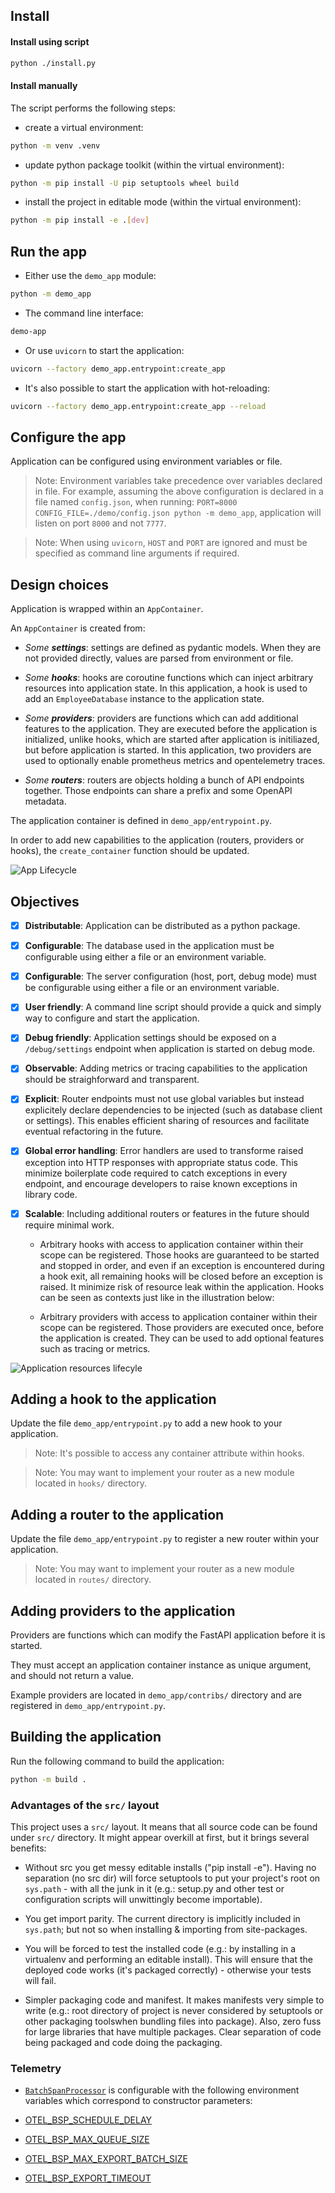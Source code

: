 ## Install

#### Install using script

```bash
python ./install.py
```

#### Install manually

The script performs the following steps:

- create a virtual environment:

```bash
python -m venv .venv
```

- update python package toolkit (within the virtual environment):

```bash
python -m pip install -U pip setuptools wheel build
```

- install the project in editable mode (within the virtual environment):

```bash
python -m pip install -e .[dev]
```

## Run the app

- Either use the `demo_app` module:

```bash
python -m demo_app
```

- The command line interface:

```bash
demo-app
```

- Or use `uvicorn` to start the application:

```bash
uvicorn --factory demo_app.entrypoint:create_app
```

- It's also possible to start the application with hot-reloading:

```bash
uvicorn --factory demo_app.entrypoint:create_app --reload
```

## Configure the app

Application can be configured using environment variables or file.

> Note: Environment variables take precedence over variables declared in file. For example, assuming the above configuration is declared in a file named `config.json`, when running: `PORT=8000 CONFIG_FILE=./demo/config.json python -m demo_app`, application will listen on port `8000` and not `7777`.

> Note: When using `uvicorn`, `HOST` and `PORT` are ignored and must be specified as command line arguments if required.

## Design choices

Application is wrapped within an `AppContainer`.

An `AppContainer` is created from:

- _Some **settings**_: settings are defined as pydantic models. When they are not provided directly, values are parsed from environment or file.

- _Some **hooks**_: hooks are coroutine functions which can inject arbitrary resources into application state. In this application, a hook is used to add an `EmployeeDatabase` instance to the application state.

- _Some **providers**_: providers are functions which can add additional features to the application. They are executed before the application is initialized, unlike hooks, which are started after application is initiliazed, but before application is started. In this application, two providers are used to optionally enable prometheus metrics and opentelemetry traces.

- _Some **routers**_: routers are objects holding a bunch of API endpoints together. Those endpoints can share a prefix and some OpenAPI metadata.

The application container is defined in `demo_app/entrypoint.py`.

In order to add new capabilities to the application (routers, providers or hooks), the `create_container` function should be updated.

![App Lifecycle](./lifecycle.png)

## Objectives

- [x] **Distributable**: Application can be distributed as a python package.

- [x] **Configurable**: The database used in the application must be configurable using either a file or an environment variable.

- [x] **Configurable**: The server configuration (host, port, debug mode) must be configurable using either a file or an environment variable.

- [x] **User friendly**: A command line script should provide a quick and simply way to configure and start the application.

- [x] **Debug friendly**: Application settings should be exposed on a `/debug/settings` endpoint when application is started on debug mode.

- [x] **Observable**: Adding metrics or tracing capabilities to the application should be straighforward and transparent.

- [x] **Explicit**: Router endpoints must not use global variables but instead explicitely declare dependencies to be injected (such as database client or settings). This enables efficient sharing of resources and facilitate eventual refactoring in the future.

- [x] **Global error handling**: Error handlers are used to transforme raised exception into HTTP responses with appropriate status code. This minimize boilerplate code required to catch exceptions in every endpoint, and encourage developers to raise known exceptions in library code.

- [x] **Scalable**: Including additional routers or features in the future should require minimal work.

  - Arbitrary hooks with access to application container within their scope can be registered. Those hooks are guaranteed to be started and stopped in order, and even if an exception is encountered during a hook exit, all remaining hooks will be closed before an exception is raised. It minimize risk of resource leak within the application. Hooks can be seen as contexts just like in the illustration below:

  - Arbitrary providers with access to application container within their scope can be registered. Those providers are executed once, before the application is created. They can be used to add optional features such as tracing or metrics.

![Application resources lifecyle](./resources.png)

## Adding a hook to the application

Update the file `demo_app/entrypoint.py` to add a new hook to your application.

> Note: It's possible to access any container attribute within hooks.

> Note: You may want to implement your router as a new module located in `hooks/` directory.

## Adding a router to the application

Update the file `demo_app/entrypoint.py` to register a new router within your application.

> Note: You may want to implement your router as a new module located in `routes/` directory.

## Adding providers to the application

Providers are functions which can modify the FastAPI application before it is started.

They must accept an application container instance as unique argument, and should not return a value.

Example providers are located in `demo_app/contribs/` directory and are registered in `demo_app/entrypoint.py`.

## Building the application

Run the following command to build the application:

```bash
python -m build .
```

### Advantages of the `src/` layout

This project uses a `src/` layout. It means that all source code can be found under `src/` directory. It might appear overkill at first, but it brings several benefits:

- Without src you get messy editable installs ("pip install -e"). Having no separation (no src dir) will force setuptools to put your project's root on `sys.path` - with all the junk in it (e.g.: setup.py and other test or configuration scripts will unwittingly become importable).

- You get import parity. The current directory is implicitly included in `sys.path`; but not so when installing & importing from site-packages.

- You will be forced to test the installed code (e.g.: by installing in a virtualenv and performing an editable install). This will ensure that the deployed code works (it's packaged correctly) - otherwise your tests will fail.

- Simpler packaging code and manifest. It makes manifests very simple to write (e.g.: root directory of project is never considered by setuptools or other packaging toolswhen bundling files into package). Also, zero fuss for large libraries that have multiple packages. Clear separation of code being packaged and code doing the packaging.

### Telemetry

- [`BatchSpanProcessor`](https://opentelemetry-python.readthedocs.io/en/latest/sdk/trace.export.html#opentelemetry.sdk.trace.export.BatchSpanProcessor) is configurable with the following environment variables which correspond to constructor parameters:

- [OTEL_BSP_SCHEDULE_DELAY](https://opentelemetry-python.readthedocs.io/en/latest/sdk/environment_variables.html#envvar-OTEL_BSP_SCHEDULE_DELAY)
- [OTEL_BSP_MAX_QUEUE_SIZE](https://opentelemetry-python.readthedocs.io/en/latest/sdk/environment_variables.html#envvar-OTEL_BSP_MAX_QUEUE_SIZE)
- [OTEL_BSP_MAX_EXPORT_BATCH_SIZE](https://opentelemetry-python.readthedocs.io/en/latest/sdk/environment_variables.html#envvar-OTEL_BSP_MAX_EXPORT_BATCH_SIZE)
- [OTEL_BSP_EXPORT_TIMEOUT](https://opentelemetry-python.readthedocs.io/en/latest/sdk/environment_variables.html#envvar-OTEL_BSP_EXPORT_TIMEOUT)

